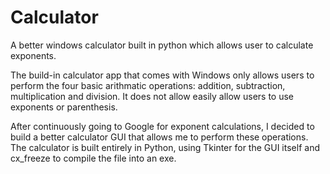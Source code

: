 # Calculator
A better windows calculator built in python which allows user to calculate exponents.


The build-in calculator app that comes with Windows only allows users to perform the four basic arithmatic operations: addition, subtraction, multiplication and division. It does not allow easily allow users to use exponents or parenthesis.

After continuously going to Google for exponent calculations, I decided to build a better calculator GUI that allows me to perform these operations. The calculator is built entirely in Python, using Tkinter for the GUI itself and cx_freeze to compile the file into an exe.
